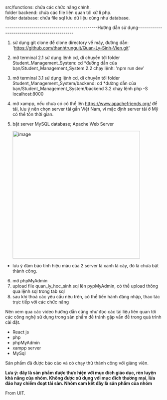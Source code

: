 src/functions: chứa các chức năng chính. </br>
folder backend: chứa các file liên quan tới xử lí php. </br>
folder database: chứa file sql lưu dữ liệu cũng như database. </br>
 
----------------------------------------------Hướng dẫn sử dụng----------------------------------------------

1. sử dụng git clone để clone directory về máy, đường dẫn: 'https://github.com/thanhtrunguit/Quan-Ly-Sinh-Vien.git'
2. mở terminal
   2.1 sử dụng lệnh cd, di chuyển tới folder Student_Management_System: cd *đường dẫn của bạn/Student_Management_System
   2.2 chạy lệnh: 'npm run dev'
3. mở terminal
   3.1 sử dụng lệnh cd, di chuyển tới folder Student_Management_System/backend: cd *đường dẫn của bạn/Student_Management_System/backend
   3.2 chạy lệnh php -S localhost:8000
4. mở xampp, nếu chưa có có thể lên https://www.apachefriends.org/ để tải, lưu ý nên chọn server tải gần Việt Nam, vì mặc định server tải ở Mỹ có thể tốn thời gian.
5. bật server MySQL database; Apache Web Server

   <img width="408" alt="image" src="https://github.com/thanhtrunguit/Quan-Ly-Sinh-Vien/assets/115412885/a269cac7-15c4-4bcd-ace5-92b324f53f48">
  * lưu ý đảm bảo tính hiệu màu của 2 server là xanh lá cây, đỏ là chưa bật thành công.
6. mở phpMyAdmin
7. upload file quan_ly_hoc_sinh.sql lên pypMyAdmin, có thể upload thông qua lệnh sql trong tab sql
8. sau khi thoả các yêu cầu nêu trên, có thể tiến hành đăng nhập, thao tác trực tiếp với các chức năng

Nên xem qua các video hướng dẫn cũng như đọc các tài liệu liên quan tới các công nghệ sử dụng trong sản phẩm để tránh gặp vấn đề trong quá trình cài đặt.
 + React js
 + php
 + phpMyAdmin
 + xampp server
 + MySql

Sản phẩm đã được báo cáo và có chạy thử thành công với giảng viên.

**Lưu ý: đây là sản phẩm được thực hiện với mục đích giáo dục, rèn luyện khả năng của nhóm. Không được xử dụng với mục đích thương mại, lừa đảo hay chiếm đoạt tài sản. Nhóm cam kết đây là sản phẩm của nhóm**

From UIT.
